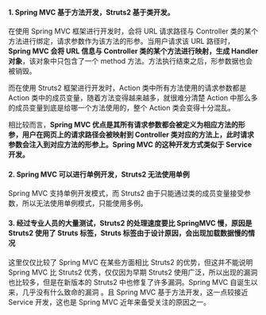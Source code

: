 #### 1. Spring MVC 基于方法开发，Struts2 基于类开发。

在使用 Spring MVC 框架进行开发时，会将 URL 请求路径与 Controller 类的某个方法进行绑定，请求参数作为该方法的形参。当用户请求该 URL 路径时， **Spring MVC 会将 URL 信息与 Controller 类的某个方法进行映射，生成 Handler 对象**，该对象中只包含了一个 method 方法。方法执行结束之后，形参数据也会被销毁。

而在使用 Struts2 框架进行开发时，Action 类中所有方法使用的请求参数都是 Action 类中的成员变量，随着方法变得越来越多，就很难分清楚 Action 中那么多的成员变量到底是给哪一个方法使用的，整个 Action 类会变得十分混乱。

相比较而言，**Spring MVC 优点是其所有请求参数都会被定义为相应方法的形参，用户在网页上的请求路径会被映射到 Controller 类对应的方法上，此时请求参数会注入到对应方法的形参上。Spring MVC 的这种开发方式类似于 Service 开发。**

#### 2. Spring MVC 可以进行单例开发，Struts2 无法使用单例

Spring MVC 支持单例开发模式，而 Struts2 由于只能通过类的成员变量接受参数，所以无法使用单例模式，只能使用多例。

#### 3. 经过专业人员的大量测试，Struts2 的处理速度要比 SpringMVC 慢，原因是 Struts2 使用了 Struts 标签，Struts 标签由于设计原因，会出现加载数据慢的情况

这里仅仅比较了 Spring MVC 在某些方面相比 Struts2 的优势，但这并不能说明 Spring MVC 比 Struts2 优秀，仅仅因为早期 Struts2 使用广泛，所以出现的漏洞也比较多，但是在新版本的 Struts2 中也修复了许多漏洞。Spring MVC 自诞生以来，几乎没有什么致命的漏洞 。且 Spring MVC 基于方法开发，这一点较接近 Service 开发，这也是 Spring MVC 近年来备受关注的原因之一。